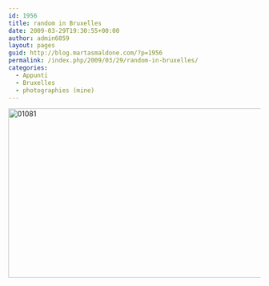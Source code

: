 ```yaml
---
id: 1956
title: random in Bruxelles
date: 2009-03-29T19:30:55+00:00
author: admin6059
layout: pages
guid: http://blog.martasmaldone.com/?p=1956
permalink: /index.php/2009/03/29/random-in-bruxelles/
categories:
  - Appunti
  - Bruxelles
  - photographies (mine)
---
```

<img class="aligncenter wp-image-3679" src="http://blog.martasmaldone.eu/wp-content/uploads/2009/03/01081.jpg" alt="01081" width="550" height="338" srcset="http://blog.martasmaldone.eu/wp-content/uploads/2009/03/01081.jpg 732w, http://blog.martasmaldone.eu/wp-content/uploads/2009/03/01081-300x184.jpg 300w" sizes="(max-width: 550px) 100vw, 550px" />